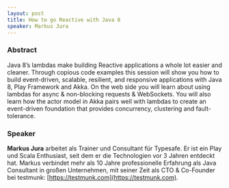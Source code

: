 ```yaml
---
layout: post
title: How to go Reactive with Java 8
speaker: Markus Jura
---
```


### Abstract

Java 8’s lambdas make building Reactive applications a whole lot easier and cleaner. Through copious code examples this session will show you how to build event-driven, scalable, resilient, and responsive applications with Java 8, Play Framework and Akka. On the web side you will learn about using lambdas for async & non-blocking requests & WebSockets. You will also learn how the actor model in Akka pairs well with lambdas to create an event-driven foundation that provides concurrency, clustering and fault-tolerance.

### Speaker

__Markus Jura__ arbeitet als Trainer und Consultant für Typesafe. Er ist ein Play und Scala Enthusiast, seit dem er die Technologien vor 3 Jahren entdeckt hat. Markus verbindet mehr als 10 Jahre professionelle Erfahrung als Java Consultant in großen Unternehmen, mit seiner Zeit als CTO & Co-Founder bei testmunk: [https://testmunk.com](https://testmunk.com).
